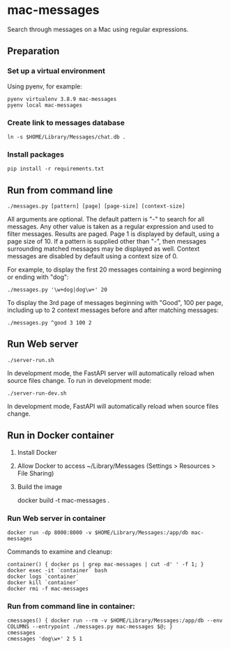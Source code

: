 # mac-messages
Search through messages on a Mac using regular expressions.

## Preparation

### Set up a virtual environment

Using pyenv, for example:

    pyenv virtualenv 3.8.9 mac-messages
    pyenv local mac-messages

### Create link to messages database

    ln -s $HOME/Library/Messages/chat.db .

### Install packages

    pip install -r requirements.txt

## Run from command line

    ./messages.py [pattern] [page] [page-size] [context-size]

All arguments are optional.  The default pattern is "-" to search for all messages.
Any other value is taken as a regular expression and used to filter messages.
Results are paged.  Page 1 is displayed by default, using a page size of 10.  If
a pattern is supplied other than "-", then messages surrounding matched messages
may be displayed as well.  Context messages are disabled by default using a context
size of 0.

For example, to display the first 20 messages containing a word beginning or ending
with "dog":

    ./messages.py '\w+dog|dog\w+' 20

To display the 3rd page of messages beginning with "Good", 100 per page, including
up to 2 context messages before and after matching messages:

    ./messages.py ^good 3 100 2

## Run Web server

    ./server-run.sh

In development mode, the FastAPI server will automatically reload when source files
change.  To run in development mode:

    ./server-run-dev.sh

In development mode, FastAPI will automatically reload when source files change.


## Run in Docker container

1. Install Docker
2. Allow Docker to access ~/Library/Messages (Settings > Resources > File Sharing)
3. Build the image


    docker build -t mac-messages .

### Run Web server in container

    docker run -dp 8000:8000 -v $HOME/Library/Messages:/app/db mac-messages

Commands to examine and cleanup:

    container() { docker ps | grep mac-messages | cut -d' ' -f 1; }
    docker exec -it `container` bash
    docker logs `container`
    docker kill `container`
    docker rmi -f mac-messages

### Run from command line in container:

    cmessages() { docker run --rm -v $HOME/Library/Messages:/app/db --env COLUMNS --entrypoint ./messages.py mac-messages $@; }
    cmessages
    cmessages 'dog\w+' 2 5 1
